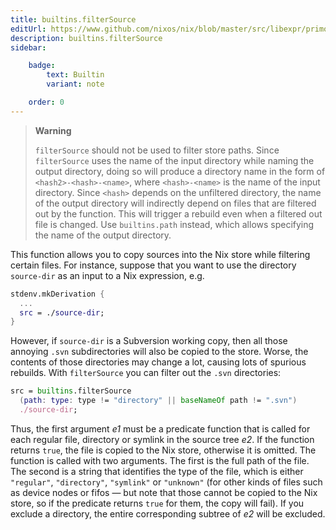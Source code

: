 ```yaml
---
title: builtins.filterSource
editUrl: https://www.github.com/nixos/nix/blob/master/src/libexpr/primops.cc
description: builtins.filterSource
sidebar:

    badge:
        text: Builtin
        variant: note

    order: 0
---
```


> **Warning**
>
> `filterSource` should not be used to filter store paths. Since
> `filterSource` uses the name of the input directory while naming
> the output directory, doing so will produce a directory name in
> the form of `<hash2>-<hash>-<name>`, where `<hash>-<name>` is
> the name of the input directory. Since `<hash>` depends on the
> unfiltered directory, the name of the output directory will
> indirectly depend on files that are filtered out by the
> function. This will trigger a rebuild even when a filtered out
> file is changed. Use `builtins.path` instead, which allows
> specifying the name of the output directory.

This function allows you to copy sources into the Nix store while
filtering certain files. For instance, suppose that you want to use
the directory `source-dir` as an input to a Nix expression, e.g.

```nix
stdenv.mkDerivation {
  ...
  src = ./source-dir;
}
```

However, if `source-dir` is a Subversion working copy, then all
those annoying `.svn` subdirectories will also be copied to the
store. Worse, the contents of those directories may change a lot,
causing lots of spurious rebuilds. With `filterSource` you can
filter out the `.svn` directories:

```nix
src = builtins.filterSource
  (path: type: type != "directory" || baseNameOf path != ".svn")
  ./source-dir;
```

Thus, the first argument *e1* must be a predicate function that is
called for each regular file, directory or symlink in the source
tree *e2*. If the function returns `true`, the file is copied to the
Nix store, otherwise it is omitted. The function is called with two
arguments. The first is the full path of the file. The second is a
string that identifies the type of the file, which is either
`"regular"`, `"directory"`, `"symlink"` or `"unknown"` (for other
kinds of files such as device nodes or fifos — but note that those
cannot be copied to the Nix store, so if the predicate returns
`true` for them, the copy will fail). If you exclude a directory,
the entire corresponding subtree of *e2* will be excluded.



